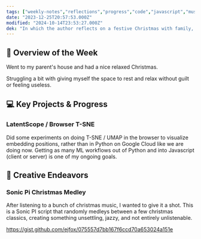 ```yaml
---
tags: ["weekly-notes","reflections","progress","code","javascript","music","health"]
date: "2023-12-25T20:57:53.000Z"
modified: "2024-10-14T23:53:27.000Z"
dek: "In which the author reflects on a festive Christmas with family, experiments with browser-based ML workflows, and creates a quirky Sonic Pi Christmas medley."
---
```

## 🌟 Overview of the Week

Went to my parent's house and had a nice relaxed Christmas.

Struggling a bit with giving myself the space to rest and relax without guilt or feeling useless.

## 💻 Key Projects & Progress

### LatentScope / Browser T-SNE

Did some experiments on doing T-SNE / UMAP in the browser to visualize embedding positions, rather than in Python on Google Cloud like we are doing now. Getting as many ML workflows out of Python and into Javascript (client or server) is one of my ongoing goals.

## 🎨 Creative Endeavors
### Sonic Pi Christmas Medley

After listening to a bunch of christmas music, I wanted to give it a shot. This is a Sonic PI script that randomly medleys between a few christmas classics, creating something unsettling, jazzy, and not entirely unlistenable.

<https://gist.github.com/ejfox/075557d7bb167f6ccd70a653024a151e>